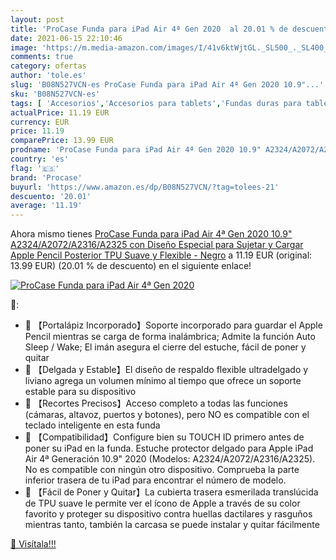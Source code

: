 ```yaml
---
layout: post
title: 'ProCase Funda para iPad Air 4ª Gen 2020  al 20.01 % de descuento'
date: 2021-06-15 22:10:46
image: 'https://m.media-amazon.com/images/I/41v6ktWjtGL._SL500_._SL400_.jpg'
comments: true
category: ofertas
author: 'tole.es'
slug: 'B08N527VCN-es ProCase Funda para iPad Air 4ª Gen 2020 10.9"...'
sku: 'B08N527VCN-es'
tags: [ 'Accesorios','Accesorios para tablets','Fundas duras para tablets','Fundas para tablets','Informática','apple','ipad','procase', ]
actualPrice: 11.19 EUR
currency: EUR
price: 11.19
comparePrice: 13.99 EUR
prodname: 'ProCase Funda para iPad Air 4ª Gen 2020 10.9" A2324/A2072/A2316/A2325  con Diseño Especial para Sujetar y Cargar Apple Pencil  Posterior TPU Suave y Flexible - Negro'
country: 'es'
flag: '🇪🇸'
brand: 'Procase'
buyurl: 'https://www.amazon.es/dp/B08N527VCN/?tag=tolees-21'
descuento: '20.01'
average: '11.19'
---
```


Ahora mismo tienes [ProCase Funda para iPad Air 4ª Gen 2020 10.9" A2324/A2072/A2316/A2325  con Diseño Especial para Sujetar y Cargar Apple Pencil  Posterior TPU Suave y Flexible - Negro](https://www.amazon.es/dp/B08N527VCN/?tag=tolees-21) a 11.19 EUR (original: 13.99 EUR) (20.01 %  de descuento) en el siguiente enlace!

[![ProCase Funda para iPad Air 4ª Gen 2020 ](https://m.media-amazon.com/images/I/41v6ktWjtGL._SL500_._SL400_.jpg)](https://www.amazon.es/dp/B08N527VCN/?tag=tolees-21)

🔎:

- 🚩 【Portalápiz Incorporado】Soporte incorporado para guardar el Apple Pencil mientras se carga de forma inalámbrica; Admite la función Auto Sleep / Wake; El imán asegura el cierre del estuche, fácil de poner y quitar
- 🚩 【Delgada y Estable】El diseño de respaldo flexible ultradelgado y liviano agrega un volumen mínimo al tiempo que ofrece un soporte estable para su dispositivo
- 🚩 【Recortes Precisos】Acceso completo a todas las funciones (cámaras, altavoz, puertos y botones), pero NO es compatible con el teclado inteligente en esta funda
- 🚩 【Compatibilidad】Configure bien su TOUCH ID primero antes de poner su iPad en la funda. Estuche protector delgado para Apple iPad Air 4ª Generación 10.9" 2020 (Modelos: A2324/A2072/A2316/A2325). No es compatible con ningún otro dispositivo. Comprueba la parte inferior trasera de tu iPad para encontrar el número de modelo.
- 🚩 【Fácil de Poner y Quitar】La cubierta trasera esmerilada translúcida de TPU suave le permite ver el ícono de Apple a través de su color favorito y proteger su dispositivo contra huellas dactilares y rasguños mientras tanto, también la carcasa se puede instalar y quitar fácilmente

[🛒 Visítala!!!](https://www.amazon.es/dp/B08N527VCN/?tag=tolees-21)
